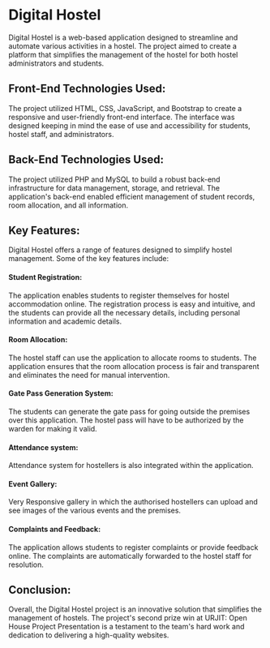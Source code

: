 # Digital Hostel

Digital Hostel is a web-based application designed to streamline and automate various activities in a hostel. The project aimed to create a platform that simplifies the management of the hostel for both hostel administrators and students.

## Front-End Technologies Used:
The project utilized HTML, CSS, JavaScript, and Bootstrap to create a responsive and user-friendly front-end interface. The interface was designed keeping in mind the ease of use and accessibility for students, hostel staff, and administrators.

## Back-End Technologies Used:
The project utilized PHP and MySQL to build a robust back-end infrastructure for data management, storage, and retrieval. The application's back-end enabled efficient management of student records, room allocation, and all information.

## Key Features:
Digital Hostel offers a range of features designed to simplify hostel management. Some of the key features include:

#### Student Registration: 
The application enables students to register themselves for hostel accommodation online. The registration process is easy and intuitive, and the students can provide all the necessary details, including personal information and academic details.

#### Room Allocation: 
The hostel staff can use the application to allocate rooms to students. The application ensures that the room allocation process is fair and transparent and eliminates the need for manual intervention.

#### Gate Pass Generation System: 
The students can generate the gate pass for going outside the premises over this application. The hostel pass will have to be authorized by the warden for making it valid.

#### Attendance system: 
Attendance system for hostellers is also integrated within the application.

#### Event Gallery: 
Very Responsive gallery in which the authorised hostellers can upload and see images of the various events and the premises.

#### Complaints and Feedback: 
The application allows students to register complaints or provide feedback online. The complaints are automatically forwarded to the hostel staff for resolution.

## Conclusion:
Overall, the Digital Hostel project is an innovative solution that simplifies the management of hostels. The project's second prize win at URJIT: Open House Project Presentation is a testament to the team's hard work and dedication to delivering a high-quality websites.
